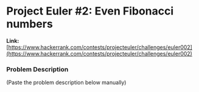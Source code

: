 # Project Euler #2: Even Fibonacci numbers

**Link:** [https://www.hackerrank.com/contests/projecteuler/challenges/euler002](https://www.hackerrank.com/contests/projecteuler/challenges/euler002)

### Problem Description
(Paste the problem description below manually)

